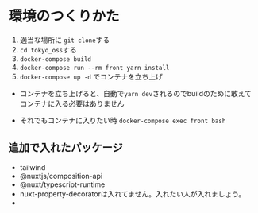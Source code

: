 
# 環境のつくりかた

1. 適当な場所に `git clone`する
2. `cd tokyo_oss`する
4. `docker-compose build`
5. `docker-compose run --rm front yarn install`
6. `docker-compose up -d` でコンテナを立ち上げ

- コンテナを立ち上げると、自動で`yarn dev`されるのでbuildのために敢えてコンテナに入る必要はありません

- それでもコンテナに入りたい時
`docker-compose exec front bash`

## 追加で入れたパッケージ
- tailwind
- @nuxtjs/composition-api
- @nuxt/typescript-runtime
- nuxt-property-decoratorは入れてません。入れたい人が入れましょう。
-
